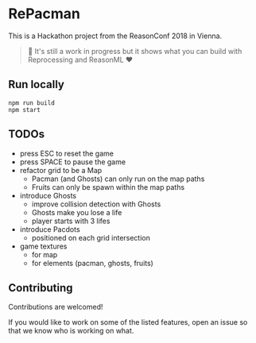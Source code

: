 # RePacman

This is a Hackathon project from the ReasonConf 2018 in Vienna.

> 🚧 It's still a work in progress but it shows what you can build with Reprocessing and ReasonML ❤️

## Run locally

```
npm run build
npm start
```

## TODOs

* press ESC to reset the game
* press SPACE to pause the game
* refactor grid to be a Map
  * Pacman (and Ghosts) can only run on the map paths
  * Fruits can only be spawn within the map paths
* introduce Ghosts
  * improve collision detection with Ghosts
  * Ghosts make you lose a life
  * player starts with 3 lifes
* introduce Pacdots
  * positioned on each grid intersection
* game textures
  * for map
  * for elements (pacman, ghosts, fruits)

## Contributing

Contributions are welcomed!

If you would like to work on some of the listed features, open an issue so that we know who is working on what.
